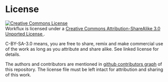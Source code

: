 # License

<a rel="license"
href="http://creativecommons.org/licenses/by-sa/3.0/deed.en_US"><img
alt="Creative Commons License" style="border-width:0"
src="http://i.creativecommons.org/l/by-sa/3.0/88x31.png" /></a><br /><span
xmlns:dct="http://purl.org/dc/terms/" property="dct:title">Workflux</span>
is licensed under a
<a rel="license" href="http://creativecommons.org/licenses/by-sa/3.0/deed.en_US">
Creative Commons Attribution-ShareAlike 3.0 Unported License
</a>.

C-BY-SA-3.0 means, you are free to share, remix and make commercial use of the
work as long as you attribute and share alike. See linked license for details.

The authors and contributors are mentioned in [github contributors graph](graphs/contributors)
of this repository. The license file must be left intact for attribution and
sharing of this work.
